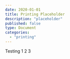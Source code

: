 ```yaml
---
date: 2020-01-01
title: Printing Placeholder
description: "placeholder"
published: false
type: Document
categories:
  - "printing"
---
```

Testing 1 2 3 

